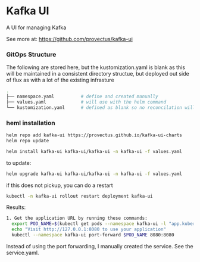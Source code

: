 # Kafka UI
A UI for managing Kafka

See more at:  https://github.com/provectus/kafka-ui


### GitOps Structure
The following are stored here, but the kustomization.yaml is blank as this will be maintained in a consistent directory structue, but 
deployed out side of flux as with a lot of the existing infrasture

```bash
.
├── namespace.yaml          # define and created manually
├── values.yaml             # will use with the helm command
└── kustomization.yaml      # defined as blank so no reconcilation will happen
```

### heml installation

```bash
helm repo add kafka-ui https://provectus.github.io/kafka-ui-charts
helm repo update

helm install kafka-ui kafka-ui/kafka-ui -n kafka-ui -f values.yaml
```

to update:
```bash
helm upgrade kafka-ui kafka-ui/kafka-ui -n kafka-ui -f values.yaml
```

if this does not pickup, you can do a restart
```bash
kubectl -n kafka-ui rollout restart deployment kafka-ui
```

Results:
```bash
1. Get the application URL by running these commands:
  export POD_NAME=$(kubectl get pods --namespace kafka-ui -l "app.kubernetes.io/name=kafka-ui,app.kubernetes.io/instance=kafka-ui" -o jsonpath="{.items[0].metadata.name}")
  echo "Visit http://127.0.0.1:8080 to use your application"
  kubectl --namespace kafka-ui port-forward $POD_NAME 8080:8080
```

Instead of using the port forwarding, I manually created the service.  See the service.yaml.